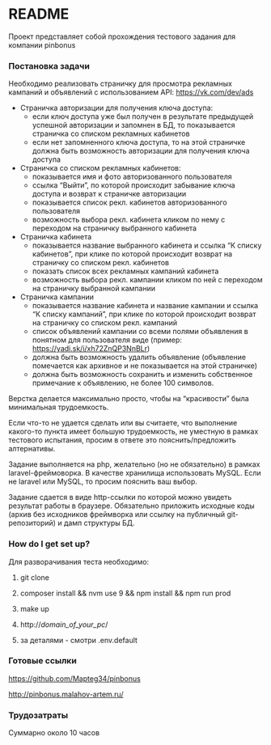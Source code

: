 # README #

Проект представляет собой прохождения тестового задания для компании pinbonus

### Постановка задачи ###

Необходимо реализовать страничку
для просмотра рекламных кампаний и объявлений с использованием API: https://vk.com/dev/ads
​
* Страничка авторизации для получения ключа доступа:
    - если ключ доступа уже был получен в результате предыдущей успешной
    авторизации и запомнен в БД, то показывается страничка со списком
    рекламных кабинетов
    - если нет запомненного ключа доступа, то на этой страничке должна
    быть возможность авторизации для получения ключа доступа
* Страничка со списком рекламных кабинетов:
    - показывается имя и фото авторизованного пользователя
    - ссылка “Выйти”, по которой происходит забывание ключа доступа и
    возврат к страничке авторизации
    - показывается список рекл. кабинетов авторизованного пользователя
    - возможность выбора рекл. кабинета кликом по нему с переходом на
    страничку выбранного кабинета
* Страничка кабинета
    - показывается название выбранного кабинета и ссылка “К списку
    кабинетов”, при клике по которой происходит возврат на страничку со
    списком рекл. кабинетов
    - показать список всех рекламных кампаний кабинета
    - возможность выбора рекл. кампании кликом по ней с переходом на
    страничку выбранной кампании
* Страничка кампании
    - показывается название кабинета и название кампании и ссылка “К
    списку кампаний”, при клике по которой происходит возврат на страничку
    со списком рекл. кампаний
    - список объявлений кампании со всеми полями объявления в понятном
    для пользователя виде (пример: https://yadi.sk/i/xh72ZnQP3NnBLr)
    - должна быть возможность удалить объявление (объявление помечается
    как архивное и не показывается на этой страничке)
    - должна быть возможность сохранить и изменить собственное
    примечание к объявлению, не более 100 символов.

Верстка делается максимально просто, чтобы на “красивости” была минимальная трудоемкость.

Если что-то не удается сделать или вы считаете, что выполнение какого-то пункта
имеет большую трудоемкость, не уместную в рамках тестового испытания, просим в
ответе это пояснить/предложить алтернативы.

Задание выполняется на php, желательно (но не обязательно) в рамках
laravel-фреймоворка. В качестве хранилища использовать MySQL. Если не laravel или
MySQL, то просим пояснить ваш выбор.

Задание сдается в виде http-ссылки по которой можно увидеть результат работы в
браузере. Обязательно приложить исходные коды (архив без исходников фреймворка
или ссылку на публичный git-репозиторий) и дамп структуры БД. 

### How do I get set up? ###

Для разворачивания теста необходимо:

1. git clone

2. composer install && nvm use 9 && npm install && npm run prod

3. make up

3. http://_domain_of_your_pc_/

4. за деталями - смотри .env.default

### Готовые ссылки ###

https://github.com/Mapteg34/pinbonus

http://pinbonus.malahov-artem.ru/

### Трудозатраты ###

Суммарно около 10 часов

